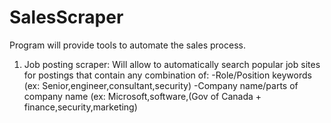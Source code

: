 # SalesScraper

Program will provide tools to automate the sales process.
1. Job posting scraper: Will allow to automatically search popular job sites for postings that contain any combination of:
-Role/Position keywords (ex: Senior,engineer,consultant,security)
-Company name/parts of company name (ex: Microsoft,software,(Gov of Canada + finance,security,marketing)

    
